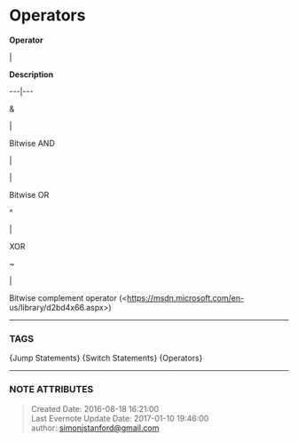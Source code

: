 # Operators

  

**Operator**

|

 **Description**  
  
---|---  
  
&

|

Bitwise AND  
  
|

|

Bitwise OR  
  
^

|

XOR  
  
~

|

Bitwise complement operator (<https://msdn.microsoft.com/en-
us/library/d2bd4x66.aspx>)  
  
  

  

  

  

  

  



---
### TAGS
{Jump Statements}  {Switch Statements}  {Operators}

---
### NOTE ATTRIBUTES
>Created Date: 2016-08-18 16:21:00  
>Last Evernote Update Date: 2017-01-10 19:46:00  
>author: simonjstanford@gmail.com  
<!--stackedit_data:
eyJoaXN0b3J5IjpbLTc3MzU1NDEwOF19
-->